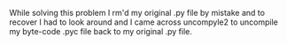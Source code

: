 While solving this problem I rm'd my original .py file by mistake and to recover I had to look around and I came across uncompyle2 to uncompile my byte-code .pyc file back to my original .py file.
